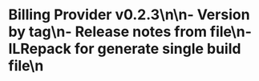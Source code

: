 # Billing Provider v0.2.3\n\n- Version by tag\n- Release notes from file\n- ILRepack for generate single build file\n
